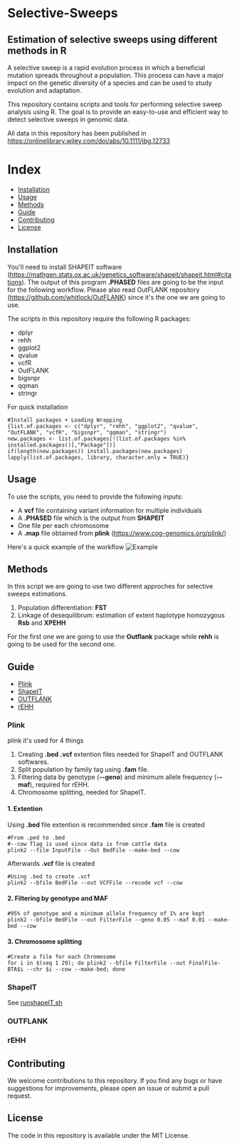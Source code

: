# Selective-Sweeps
## Estimation of selective sweeps using different methods in R

A selective sweep is a rapid evolution process in which a beneficial mutation spreads throughout a population. This process can have a major impact on the genetic diversity of a species and can be used to study evolution and adaptation.

This repository contains scripts and tools for performing selective sweep analysis using R. The goal is to provide an easy-to-use and efficient way to detect selective sweeps in genomic data.

All data in this repository has been published in https://onlinelibrary.wiley.com/doi/abs/10.1111/jbg.12733

# Index
- [Installation](#installation)
- [Usage](#usage)
- [Methods](#methods)
- [Guide](#guide)
- [Contributing](#contributing)
- [License](#license)

## Installation
You'll need to install SHAPEIT software (https://mathgen.stats.ox.ac.uk/genetics_software/shapeit/shapeit.html#citations). The output of this program **.PHASED** files are going to be the input for the following workflow. Please also read OutFLANK repository (https://github.com/whitlock/OutFLANK) since it's the one we are going to use.

The scripts in this repository require the following R packages:
* dplyr
* rehh
* ggplot2
* qvalue
* vcfR
* OutFLANK
* bigsnpr
* qqman
* stringr

For quick installation
```{r}
#Install packages + Loading Wrapping
{list.of.packages <- c("dplyr", "rehh", "ggplot2", "qvalue", "OutFLANK", "vcfR", "bigsnpr", "qqman", "stringr")
new.packages <- list.of.packages[!(list.of.packages %in% installed.packages()[,"Package"])]
if(length(new.packages)) install.packages(new.packages)
lapply(list.of.packages, library, character.only = TRUE)}
```

## Usage
To use the scripts, you need to provide the following inputs:

* A **vcf** file containing variant information for multiple individuals
* A **.PHASED** file which is the output from **SHAPEIT**
* One file per each chromosome
* A **.map** file obtained from **plink** (https://www.cog-genomics.org/plink/)

Here's a quick example of the workflow
![Example](https://user-images.githubusercontent.com/43005715/218570525-d0a224c9-4a77-4ea6-8027-22d14b61c884.png)


## Methods
In this script we are going to use two different approches for selective sweeps estimations.
1. Population differentiation: **FST**
2. Linkage of desequilibrum: estimation of extent haplotype homozygous **Rsb** and **XPEHH**

For the first one we are going to use the **Outflank** package while **rehh** is going to be used for the second one.

## Guide
- [Plink](#plink)
- [ShapeIT](#shapeit)
- [OUTFLANK](#outflank)
- [rEHH](#rehh)

### Plink
plink it's used for 4 things
1. Creating **.bed** **.vcf** extention files needed for ShapeIT and OUTFLANK softwares.
2. Split population by family tag using **.fam** file.
3. Filtering data by genotype (**--geno**) and minimum allele frequency (**--maf**), required for rEHH.
4. Chromosome splitting, needed for ShapeIT.

#### 1. Extention
Using **.bed** file extention is recommended since **.fam** file is created 
```
#From .ped to .bed
#--cow flag is used since data is from cattle data
plink2 --file InputFile --Out BedFile --make-bed --cow 
```
Afterwards **.vcf** file is created
```
#Using .bed to create .vcf
plink2 --bfile BedFile --out VCFFile --recode vcf --cow
```

#### 2. Filtering by genotype and MAF
```
#95% of genotype and a minimum allele frequency of 1% are kept
plink2 --bfile BedFile --out FilterFile --geno 0.05 --maf 0.01 --make-bed --cow 
```

#### 3. Chromosome splitting
```
#Create a file for each Chromosome
for i in $(seq 1 29); do plink2 --bfile FilterFile --out FinalFile-BTA$i --chr $i --cow --make-bed; done
```

### ShapeIT
See [runshapeIT.sh](paulocecco/Selective-Sweeps/tree/main/SHAPEIT)

### OUTFLANK

### rEHH

## Contributing
We welcome contributions to this repository. If you find any bugs or have suggestions for improvements, please open an issue or submit a pull request.

## License
The code in this repository is available under the MIT License.
